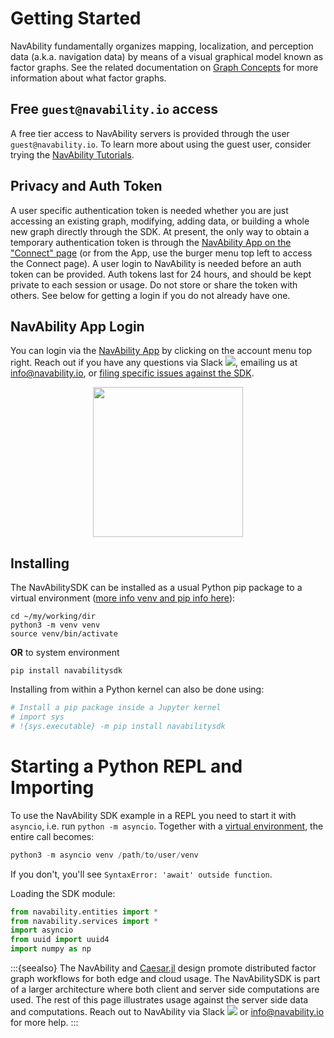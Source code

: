 # Getting Started

NavAbility fundamentally organizes mapping, localization, and perception data (a.k.a. navigation data) by means of a visual graphical model known as factor graphs.  See the related documentation on [Graph Concepts](https://juliarobotics.org/Caesar.jl/latest/concepts/concepts/) for more information about what factor graphs.

## Free `guest@navability.io` access

A free tier access to NavAbility servers is provided through the user `guest@navability.io`.  To learn more about using the guest user, consider trying the [NavAbility Tutorials](./nvatutorials).

## Privacy and Auth Token

A user specific authentication token is needed whether you are just accessing an existing graph, modifying, adding data, or building a whole new graph directly through the SDK.  At present, the only way to obtain a temporary authentication token is through the [NavAbility App on the "Connect" page][nva-app-auth] (or from the App, use the burger menu top left to access the Connect page).  A user login to NavAbility is needed before an auth token can be provided.  Auth tokens last for 24 hours, and should be kept private to each session or usage.  Do not store or share the token with others.  See below for getting a login if you do not already have one.

## NavAbility App Login

You can login via the [NavAbility App](https://app.navability.io/get-started/introduction/) by clicking on the account menu top right.  Reach out if you have any questions via Slack [![](https://img.shields.io/badge/Invite-Slack-green.svg?style=popout)][slack-invite], emailing us at <info@navability.io>, or [filing specific issues against the SDK][sdk-py].

<a href="https://app.navability.io/edge/connect"><p align="center">
<img src="https://user-images.githubusercontent.com/6412556/218193635-2325bbd1-f82c-4391-8959-8f54b2acdc0a.png" width="240px" border="0" />
</p></a>

## Installing

The NavAbilitySDK can be installed as a usual Python pip package to a virtual environment ([more info venv and pip info here][py-venv-pip]):

```
cd ~/my/working/dir
python3 -m venv venv
source venv/bin/activate
```

**OR** to system environment

```
pip install navabilitysdk
```

Installing from within a Python kernel can also be done using:
```python
# Install a pip package inside a Jupyter kernel
# import sys
# !{sys.executable} -m pip install navabilitysdk
```


# Starting a Python REPL and Importing

To use the NavAbility SDK example in a REPL you need to start it with `asyncio`, i.e. run `python -m asyncio`.  Together with a [virtual environment][py-venv], the entire call becomes:
```python
python3 -m asyncio venv /path/to/user/venv
```

If you don't, you'll see `SyntaxError: 'await' outside function`. 

Loading the SDK module:
```python
from navability.entities import *
from navability.services import *
import asyncio
from uuid import uuid4
import numpy as np
```

:::{seealso}
The NavAbility and [Caesar.jl][cjl-docs] design promote distributed factor graph workflows for both edge and cloud usage.  The NavAbilitySDK is part of a larger architecture where both client and server side computations are used.  The rest of this page illustrates usage against the server side data and computations.  Reach out to NavAbility via Slack [![](https://img.shields.io/badge/Invite-Slack-green.svg?style=popout)][slack-invite] or <info@navability.io> for more help.
:::

[sdk-py]: https://github.com/NavAbility/NavAbilitySDK.py/issues
[cjl-docs]: https://juliarobotics.org/Caesar.jl/latest/
[slack-invite]: https://join.slack.com/t/caesarjl/shared_invite/zt-ucs06bwg-y2tEbddwX1vR18MASnOLsw
[nva-app-auth]: https://app.navability.io/edge/connect
[py-venv]: https://docs.python.org/dev/library/venv.html
[py-venv-pip]: https://packaging.python.org/en/latest/guides/installing-using-pip-and-virtual-environments/
